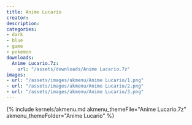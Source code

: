 ```yaml
---
title: Anime Lucario
creator:
description: 
categories:
- dark
- blue
- game
- pokemon
downloads:
  Anime Lucario.7z:
    url: "/assets/downloads/Anime Lucario.7z"
images:
- url: "/assets/images/akmenu/Anime Lucario/1.png"
- url: "/assets/images/akmenu/Anime Lucario/2.png"
- url: "/assets/images/akmenu/Anime Lucario/3.png"
---
```


{% include kernels/akmenu.md akmenu_themeFile="Anime Lucario.7z" akmenu_themeFolder="Anime Lucario" %}
